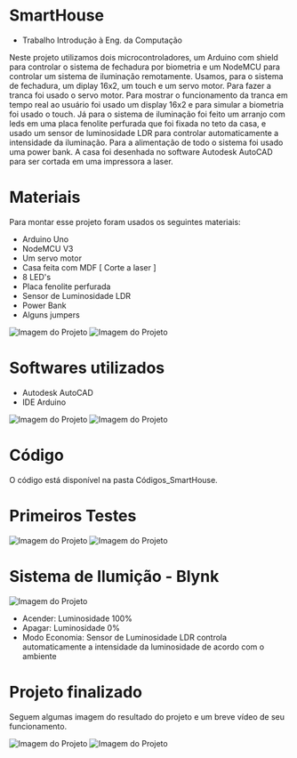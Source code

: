 # SmartHouse
* Trabalho Introdução à Eng. da Computação

Neste projeto utilizamos dois microcontroladores, um Arduino com shield para controlar o sistema de fechadura por biometria e um NodeMCU para controlar um sistema de iluminação remotamente. Usamos, para o sistema de fechadura, um diplay 16x2, um touch e um servo motor. Para fazer a tranca foi usado o servo motor. Para mostrar o funcionamento da tranca em tempo real ao usuário foi usado um display 16x2 e para simular a biometria foi usado o touch. Já para o sistema de iluminação foi feito um arranjo com leds em uma placa fenolite perfurada que foi fixada no teto da casa, e usado um sensor de luminosidade LDR para controlar automaticamente a intensidade da iluminação. Para a alimentação de todo o sistema foi usado uma power bank. A casa foi desenhada no software Autodesk AutoCAD para ser cortada em uma impressora a laser.

# Materiais
Para montar esse projeto foram usados os seguintes materiais:

* Arduino Uno
* NodeMCU V3
* Um servo motor
* Casa feita com MDF [ Corte a laser ]
* 8 LED's
* Placa fenolite perfurada
* Sensor de Luminosidade LDR
* Power Bank
* Alguns jumpers

![Imagem do Projeto](https://github.com/ThiagoMiguel7/SmartHouse/blob/main/Fotos/Imagem2.png)
![Imagem do Projeto](https://github.com/ThiagoMiguel7/SmartHouse/blob/main/Fotos/Imagem9.jpg)

# Softwares utilizados

* Autodesk AutoCAD
* IDE Arduino

![Imagem do Projeto](https://github.com/ThiagoMiguel7/SmartHouse/blob/main/Fotos/Imagem1.png)
![Imagem do Projeto](https://github.com/ThiagoMiguel7/SmartHouse/blob/main/Fotos/Imagem4.png)

# Código
O código está disponível na pasta Códigos_SmartHouse.  

# Primeiros Testes

![Imagem do Projeto](https://github.com/ThiagoMiguel7/SmartHouse/blob/main/Fotos/Imagem6.jpg)
![Imagem do Projeto](https://github.com/ThiagoMiguel7/SmartHouse/blob/main/Fotos/Imagem7.jpg)

# Sistema de Ilumição - Blynk

![Imagem do Projeto](https://github.com/ThiagoMiguel7/SmartHouse/blob/main/Fotos/Imagem5.png)

* Acender: Luminosidade 100%
* Apagar: Luminosidade 0%
* Modo Economia: Sensor de Luminosidade LDR controla automaticamente a intensidade da luminosidade de acordo com o ambiente

# Projeto finalizado
Seguem algumas imagem do resultado do projeto e um breve vídeo de seu funcionamento.

![Imagem do Projeto](https://github.com/ThiagoMiguel7/SmartHouse/blob/main/Fotos/Imagem8.jpg)
![Imagem do Projeto](https://github.com/ThiagoMiguel7/SmartHouse/blob/main/Fotos/Imagem10.jpg)
